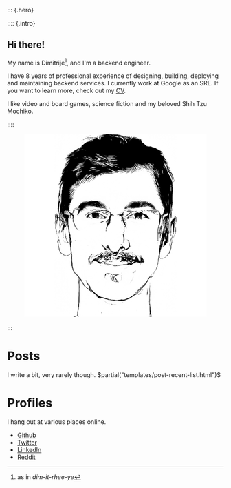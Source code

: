 <section id="hi">

::: {.hero}

:::: {.intro}

# Hi there!

My name is Dimitrije[^1], and I'm a backend engineer.

I have 8 years of professional experience of designing, building, deploying
and maintaining backend services. I currently work at Google as an SRE. If you
want to learn more, check out my [CV](/cv.html).

I like video and board games, science fiction and my beloved Shih Tzu
Mochiko.

::::

<figure><img src="/images/portrait-transparent.png" alt="Pencil drawing of my face"></figure>

:::

</section>

# Posts

I write a bit, very rarely though.
$partial("templates/post-recent-list.html")$

# Profiles

I hang out at various places online.

- [Github](https://github.com/dimitrijer)
- [Twitter](https://twitter.com/dradojevic)
- [LinkedIn](https://www.linkedin.com/in/dimitrijer/)
- [Reddit](https://www.reddit.com/user/dimitrijer89)

[^1]: as in _dim-it-rhee-ye_
